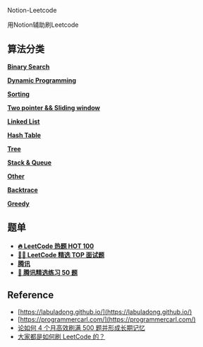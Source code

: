 Notion-Leetcode

用Notion辅助刷Leetcode

## 算法分类

[**Binary Search**](https://www.notion.so/Binary-Search-dfded3b6e0744c27bbff65d487c5e5e5)

[**Dynamic Programming**](https://www.notion.so/Dynamic-Programming-9640e63504dc4fc3892321942303efb5)

[**Sorting**](https://www.notion.so/Sorting-4d82841b88714a09b850da240db6d16e)

[**Two pointer && Sliding window**](https://www.notion.so/Two-pointer-Sliding-window-5e05ad4dacbb45ce8dd97f3f63286df6)

[**Linked List**](https://www.notion.so/Linked-List-c256080869cf4906bd1ee908d3330b66)

[**Hash Table**](https://www.notion.so/Hash-Table-8c373860568c462a8a0bb8c5f2e06288)

[**Tree**](https://www.notion.so/Tree-5e8ea47510204abab9fb1864f533947c)

[**Stack & Queue**](https://www.notion.so/Stack-Queue-7673569a1b914628b5d7eb01856854a4)

[**Other**](https://www.notion.so/Other-c6a95a1d97c74bf585ca927432ca3ce3)

[**Backtrace**](https://www.notion.so/b4e2d283a9cf4a0da73c26e109e536d7)

[**Greedy**](https://www.notion.so/0b377892c8044e6bbd094df028743c57)

## 题单

- **[🔥 LeetCode 热题 HOT 100](https://leetcode.cn/problem-list/2cktkvj/)**
- **[👨‍💻 LeetCode 精选 TOP 面试题](https://leetcode.cn/problem-list/2ckc81c/)**
- ****[腾讯](https://leetcode.cn/leetbook/detail/tencent/)****
- **[🐧 腾讯精选练习 50 题](https://leetcode.cn/problem-list/ex0k24j/)**

## Reference

- [https://labuladong.github.io/](https://labuladong.github.io/)
- [https://programmercarl.com/](https://programmercarl.com/)
- [论如何 4 个月高效刷满 500 题并形成长期记忆](https://leetcode.cn/circle/discuss/jq9Zke/)
- [大家都是如何刷 LeetCode 的？](https://www.zhihu.com/question/280279208)
